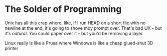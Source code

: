# The Solder of Programming

Unix has all this crap where, like, if I run HEAD on a short file with no newline at the end, it's going to shove moy prompt over. That's bad UX - but it's *natural*. You could paper over it - but you'd be removing a layer.

Linux really is like a Prusa where Windows is like a cheap glued-shut 3D printer
